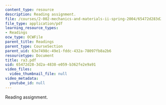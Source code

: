 ```yaml
---
content_type: resource
description: Reading assignment.
file: /courses/2-002-mechanics-and-materials-ii-spring-2004/65472d283d2a4838e059b362fe2e9a91_ra3.pdf
file_type: application/pdf
learning_resource_types:
- Readings
ocw_type: OCWFile
parent_title: Readings
parent_type: CourseSection
parent_uid: 63e7498c-49e1-fddc-432a-78097fb8a2b6
resourcetype: Document
title: ra3.pdf
uid: 65472d28-3d2a-4838-e059-b362fe2e9a91
video_files:
  video_thumbnail_file: null
video_metadata:
  youtube_id: null
---
```

Reading assignment.